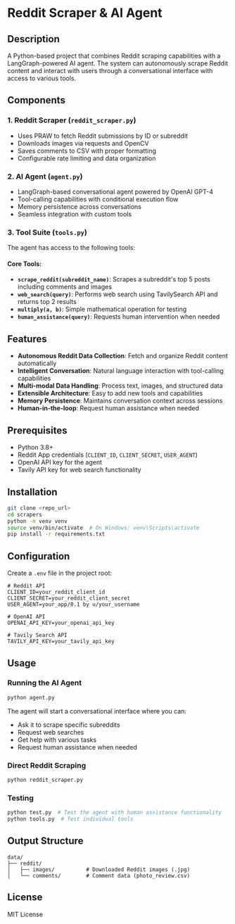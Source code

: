 # Reddit Scraper & AI Agent

## Description
A Python-based project that combines Reddit scraping capabilities with a LangGraph-powered AI agent. The system can autonomously scrape Reddit content and interact with users through a conversational interface with access to various tools.

## Components

### 1. Reddit Scraper (`reddit_scraper.py`)
- Uses PRAW to fetch Reddit submissions by ID or subreddit
- Downloads images via requests and OpenCV
- Saves comments to CSV with proper formatting
- Configurable rate limiting and data organization

### 2. AI Agent (`agent.py`)
- LangGraph-based conversational agent powered by OpenAI GPT-4
- Tool-calling capabilities with conditional execution flow
- Memory persistence across conversations
- Seamless integration with custom tools

### 3. Tool Suite (`tools.py`)
The agent has access to the following tools:

#### Core Tools:
- **`scrape_reddit(subreddit_name)`**: Scrapes a subreddit's top 5 posts including comments and images
- **`web_search(query)`**: Performs web search using TavilySearch API and returns top 2 results
- **`multiply(a, b)`**: Simple mathematical operation for testing
- **`human_assistance(query)`**: Requests human intervention when needed

## Features
- **Autonomous Reddit Data Collection**: Fetch and organize Reddit content automatically
- **Intelligent Conversation**: Natural language interaction with tool-calling capabilities
- **Multi-modal Data Handling**: Process text, images, and structured data
- **Extensible Architecture**: Easy to add new tools and capabilities
- **Memory Persistence**: Maintains conversation context across sessions
- **Human-in-the-loop**: Request human assistance when needed

## Prerequisites
- Python 3.8+
- Reddit App credentials (`CLIENT_ID`, `CLIENT_SECRET`, `USER_AGENT`)
- OpenAI API key for the agent
- Tavily API key for web search functionality

## Installation
```bash
git clone <repo_url>
cd scrapers
python -m venv venv
source venv/bin/activate  # On Windows: venv\Scripts\activate
pip install -r requirements.txt
```

## Configuration
Create a `.env` file in the project root:
```env
# Reddit API
CLIENT_ID=your_reddit_client_id
CLIENT_SECRET=your_reddit_client_secret
USER_AGENT=your_app/0.1 by u/your_username

# OpenAI API
OPENAI_API_KEY=your_openai_api_key

# Tavily Search API
TAVILY_API_KEY=your_tavily_api_key
```

## Usage

### Running the AI Agent
```bash
python agent.py
```
The agent will start a conversational interface where you can:
- Ask it to scrape specific subreddits
- Request web searches
- Get help with various tasks
- Request human assistance when needed

### Direct Reddit Scraping
```bash
python reddit_scraper.py
```

### Testing
```bash
python test.py  # Test the agent with human assistance functionality
python tools.py  # Test individual tools
```

## Output Structure
```
data/
├── reddit/
│   ├── images/          # Downloaded Reddit images (.jpg)
│   └── comments/        # Comment data (photo_review.csv)
```

## License
MIT License